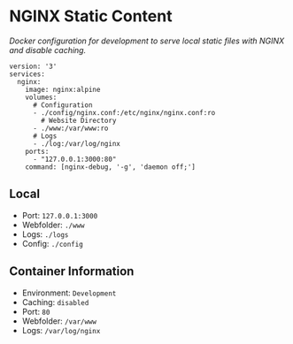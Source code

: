 # NGINX Static Content

_Docker configuration for development to serve local static files with NGINX and disable caching._


```
version: '3'
services:
  nginx:
    image: nginx:alpine
    volumes:
      # Configuration
      - ./config/nginx.conf:/etc/nginx/nginx.conf:ro
        # Website Directory
      - ./www:/var/www:ro
      # Logs
      - ./log:/var/log/nginx
    ports:
      - "127.0.0.1:3000:80"
    command: [nginx-debug, '-g', 'daemon off;']
```

## Local

- Port: `127.0.0.1:3000`
- Webfolder: `./www`
- Logs: `./logs`
- Config: `./config`

## Container Information

- Environment: `Development`
- Caching: `disabled`
- Port: `80`
- Webfolder: `/var/www`
- Logs: `/var/log/nginx`

